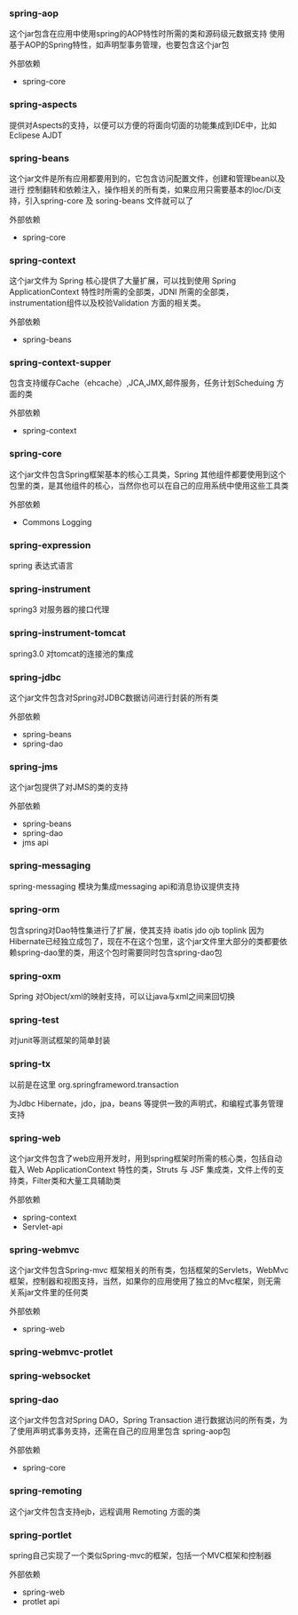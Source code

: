 ### spring-aop
这个jar包含在应用中使用spring的AOP特性时所需的类和源码级元数据支持
使用基于AOP的Spring特性，如声明型事务管理，也要包含这个jar包



外部依赖

- spring-core

### spring-aspects
提供对Aspects的支持，以便可以方便的将面向切面的功能集成到IDE中，比如Eclipese AJDT

### spring-beans
这个jar文件是所有应用都要用到的，它包含访问配置文件，创建和管理bean以及进行 控制翻转和依赖注入，操作相关的所有类，如果应用只需要基本的Ioc/Di支持，引入spring-core 及 soring-beans 文件就可以了



外部依赖

- spring-core

### spring-context
这个jar文件为 Spring 核心提供了大量扩展，可以找到使用 Spring ApplicationContext 特性时所需的全部类，JDNI 所需的全部类，instrumentation组件以及校验Validation 方面的相关类。



外部依赖

- spring-beans

### spring-context-supper
包含支持缓存Cache（ehcache）,JCA,JMX,邮件服务，任务计划Scheduing 方面的类



外部依赖

- spring-context

### spring-core

这个jar文件包含Spring框架基本的核心工具类，Spring 其他组件都要使用到这个包里的类，是其他组件的核心，当然你也可以在自己的应用系统中使用这些工具类



外部依赖

- Commons Logging

### spring-expression

spring 表达式语言

### spring-instrument
spring3 对服务器的接口代理

### spring-instrument-tomcat

spring3.0 对tomcat的连接池的集成

### spring-jdbc

这个jar文件包含对Spring对JDBC数据访问进行封装的所有类



外部依赖

- spring-beans
- spring-dao

### spring-jms
这个jar包提供了对JMS的类的支持



外部依赖

- spring-beans
- spring-dao
- jms api

### spring-messaging

spring-messaging 模块为集成messaging api和消息协议提供支持

### spring-orm
包含spring对Dao特性集进行了扩展，使其支持 ibatis jdo ojb toplink 因为Hibernate已经独立成包了，现在不在这个包里，这个jar文件里大部分的类都要依赖spring-dao里的类，用这个包时需要同时包含spring-dao包

### spring-oxm
Spring 对Object/xml的映射支持，可以让java与xml之间来回切换

### spring-test
对junit等测试框架的简单封装

### spring-tx
以前是在这里 org.springframeword.transaction

为Jdbc Hibernate，jdo，jpa，beans 等提供一致的声明式，和编程式事务管理支持

### spring-web

这个jar文件包含了web应用开发时，用到spring框架时所需的核心类，包括自动载入 Web ApplicationContext 特性的类，Struts 与 JSF 集成类，文件上传的支持类，Filter类和大量工具辅助类



外部依赖 

- spring-context
- Servlet-api


### spring-webmvc
这个jar文件包含Spring-mvc 框架相关的所有类，包括框架的Servlets，WebMvc 框架，控制器和视图支持，当然，如果你的应用使用了独立的Mvc框架，则无需关系jar文件里的任何类



外部依赖

- spring-web

### spring-webmvc-protlet
### spring-websocket
### spring-dao
这个jar文件包含对Spring DAO，Spring Transaction 进行数据访问的所有类，为了使用声明式事务支持，还需在自己的应用里包含 spring-aop包



外部依赖

- spring-core

### spring-remoting

这个jar文件包含支持ejb，远程调用 Remoting 方面的类

### spring-portlet
spring自己实现了一个类似Spring-mvc的框架，包括一个MVC框架和控制器



外部依赖

- spring-web
- protlet api




